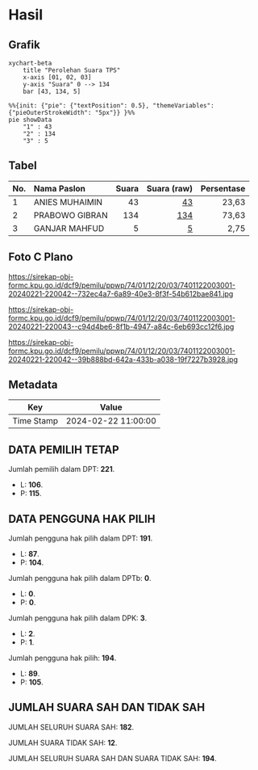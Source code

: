 # Hasil

## Grafik

```mermaid
xychart-beta
    title "Perolehan Suara TPS"
    x-axis [01, 02, 03]
    y-axis "Suara" 0 --> 134
    bar [43, 134, 5]
```

```mermaid
%%{init: {"pie": {"textPosition": 0.5}, "themeVariables": {"pieOuterStrokeWidth": "5px"}} }%%
pie showData
    "1" : 43
    "2" : 134
    "3" : 5
```

## Tabel

| No. | Nama Paslon    | Suara | Suara (raw) | Persentase |
|:--- |:-------------- | -----:| -----------:| ----------:|
| 1   | ANIES MUHAIMIN | 43    | [43][p-1]   | 23,63      |
| 2   | PRABOWO GIBRAN | 134   | [134][p-2]  | 73,63      |
| 3   | GANJAR MAHFUD  | 5     | [5][p-3]    | 2,75       |


[p-1]: https://github.com/gigit-pemilu/pemilu-2024-74-sulawesi-tenggara/blob/main/pilpres/hitung-suara/sub/74-sulawesi-tenggara/sub/01-kolaka/sub/12-baula/sub/2003-puubunga/sub/001-tps/sub/paslon-1.txt
[p-2]: https://github.com/gigit-pemilu/pemilu-2024-74-sulawesi-tenggara/blob/main/pilpres/hitung-suara/sub/74-sulawesi-tenggara/sub/01-kolaka/sub/12-baula/sub/2003-puubunga/sub/001-tps/sub/paslon-2.txt
[p-3]: https://github.com/gigit-pemilu/pemilu-2024-74-sulawesi-tenggara/blob/main/pilpres/hitung-suara/sub/74-sulawesi-tenggara/sub/01-kolaka/sub/12-baula/sub/2003-puubunga/sub/001-tps/sub/paslon-3.txt

## Foto C Plano

https://sirekap-obj-formc.kpu.go.id/dcf9/pemilu/ppwp/74/01/12/20/03/7401122003001-20240221-220042--732ec4a7-6a89-40e3-8f3f-54b612bae841.jpg

https://sirekap-obj-formc.kpu.go.id/dcf9/pemilu/ppwp/74/01/12/20/03/7401122003001-20240221-220043--c94d4be6-8f1b-4947-a84c-6eb693cc12f6.jpg

https://sirekap-obj-formc.kpu.go.id/dcf9/pemilu/ppwp/74/01/12/20/03/7401122003001-20240221-220042--39b888bd-642a-433b-a038-19f7227b3928.jpg


## Metadata

| Key        | Value               |
| ---------- | ------------------- |
| Time Stamp | 2024-02-22 11:00:00 |


## DATA PEMILIH TETAP

Jumlah pemilih dalam DPT: **221**.
 * L: **106**.
 * P: **115**.

## DATA PENGGUNA HAK PILIH

Jumlah pengguna hak pilih dalam DPT: **191**.
 * L: **87**.
 * P: **104**.

Jumlah pengguna hak pilih dalam DPTb: **0**.
 * L: **0**.
 * P: **0**.

Jumlah pengguna hak pilih dalam DPK: **3**.
 * L: **2**.
 * P: **1**.

Jumlah pengguna hak pilih: **194**.
 * L: **89**.
 * P: **105**.

## JUMLAH SUARA SAH DAN TIDAK SAH

JUMLAH SELURUH SUARA SAH: **182**.

JUMLAH SUARA TIDAK SAH: **12**.

JUMLAH SELURUH SUARA SAH DAN SUARA TIDAK SAH: **194**.


